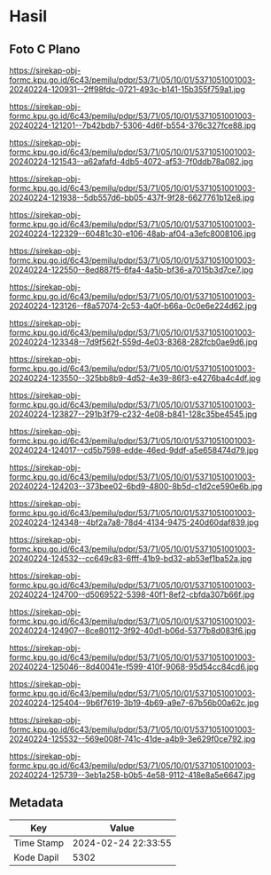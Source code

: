 # Hasil

## Foto C Plano

https://sirekap-obj-formc.kpu.go.id/6c43/pemilu/pdpr/53/71/05/10/01/5371051001003-20240224-120931--2ff98fdc-0721-493c-b141-15b355f759a1.jpg

https://sirekap-obj-formc.kpu.go.id/6c43/pemilu/pdpr/53/71/05/10/01/5371051001003-20240224-121201--7b42bdb7-5306-4d6f-b554-376c327fce88.jpg

https://sirekap-obj-formc.kpu.go.id/6c43/pemilu/pdpr/53/71/05/10/01/5371051001003-20240224-121543--a62afafd-4db5-4072-af53-7f0ddb78a082.jpg

https://sirekap-obj-formc.kpu.go.id/6c43/pemilu/pdpr/53/71/05/10/01/5371051001003-20240224-121938--5db557d6-bb05-437f-9f28-6627761b12e8.jpg

https://sirekap-obj-formc.kpu.go.id/6c43/pemilu/pdpr/53/71/05/10/01/5371051001003-20240224-122329--60481c30-e106-48ab-af04-a3efc8008106.jpg

https://sirekap-obj-formc.kpu.go.id/6c43/pemilu/pdpr/53/71/05/10/01/5371051001003-20240224-122550--8ed887f5-6fa4-4a5b-bf36-a7015b3d7ce7.jpg

https://sirekap-obj-formc.kpu.go.id/6c43/pemilu/pdpr/53/71/05/10/01/5371051001003-20240224-123126--f8a57074-2c53-4a0f-b66a-0c0e6e224d62.jpg

https://sirekap-obj-formc.kpu.go.id/6c43/pemilu/pdpr/53/71/05/10/01/5371051001003-20240224-123348--7d9f562f-559d-4e03-8368-282fcb0ae9d6.jpg

https://sirekap-obj-formc.kpu.go.id/6c43/pemilu/pdpr/53/71/05/10/01/5371051001003-20240224-123550--325bb8b9-4d52-4e39-86f3-e4276ba4c4df.jpg

https://sirekap-obj-formc.kpu.go.id/6c43/pemilu/pdpr/53/71/05/10/01/5371051001003-20240224-123827--291b3f79-c232-4e08-b841-128c35be4545.jpg

https://sirekap-obj-formc.kpu.go.id/6c43/pemilu/pdpr/53/71/05/10/01/5371051001003-20240224-124017--cd5b7598-edde-46ed-9ddf-a5e658474d79.jpg

https://sirekap-obj-formc.kpu.go.id/6c43/pemilu/pdpr/53/71/05/10/01/5371051001003-20240224-124203--373bee02-6bd9-4800-8b5d-c1d2ce590e6b.jpg

https://sirekap-obj-formc.kpu.go.id/6c43/pemilu/pdpr/53/71/05/10/01/5371051001003-20240224-124348--4bf2a7a8-78d4-4134-9475-240d60daf839.jpg

https://sirekap-obj-formc.kpu.go.id/6c43/pemilu/pdpr/53/71/05/10/01/5371051001003-20240224-124532--cc649c83-6fff-41b9-bd32-ab53ef1ba52a.jpg

https://sirekap-obj-formc.kpu.go.id/6c43/pemilu/pdpr/53/71/05/10/01/5371051001003-20240224-124700--d5069522-5398-40f1-8ef2-cbfda307b66f.jpg

https://sirekap-obj-formc.kpu.go.id/6c43/pemilu/pdpr/53/71/05/10/01/5371051001003-20240224-124907--8ce80112-3f92-40d1-b06d-5377b8d083f6.jpg

https://sirekap-obj-formc.kpu.go.id/6c43/pemilu/pdpr/53/71/05/10/01/5371051001003-20240224-125046--8d40041e-f599-410f-9068-95d54cc84cd6.jpg

https://sirekap-obj-formc.kpu.go.id/6c43/pemilu/pdpr/53/71/05/10/01/5371051001003-20240224-125404--9b6f7619-3b19-4b69-a9e7-67b56b00a62c.jpg

https://sirekap-obj-formc.kpu.go.id/6c43/pemilu/pdpr/53/71/05/10/01/5371051001003-20240224-125532--569e008f-741c-41de-a4b9-3e629f0ce792.jpg

https://sirekap-obj-formc.kpu.go.id/6c43/pemilu/pdpr/53/71/05/10/01/5371051001003-20240224-125739--3eb1a258-b0b5-4e58-9112-418e8a5e6647.jpg


## Metadata

| Key        | Value               |
| ---------- | ------------------- |
| Time Stamp | 2024-02-24 22:33:55 |
| Kode Dapil | 5302                |



